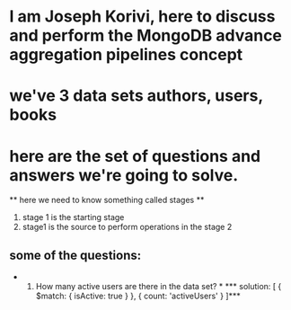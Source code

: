 

# I am Joseph Korivi, here to discuss and perform the MongoDB advance aggregation pipelines concept

# we've 3 data sets authors, users, books 
# here are the set of questions and answers we're going to solve.

** here we need to know something called stages **
1. stage 1 is the starting stage
2. stage1 is the source to perform operations in the stage 2 

## some of the questions:

* 1. How many active users are there in the data set? *
    *** solution: [
        {
            $match: {
                isActive: true
            }
        }, 
        {
            count: 'activeUsers'
        }
    ]***